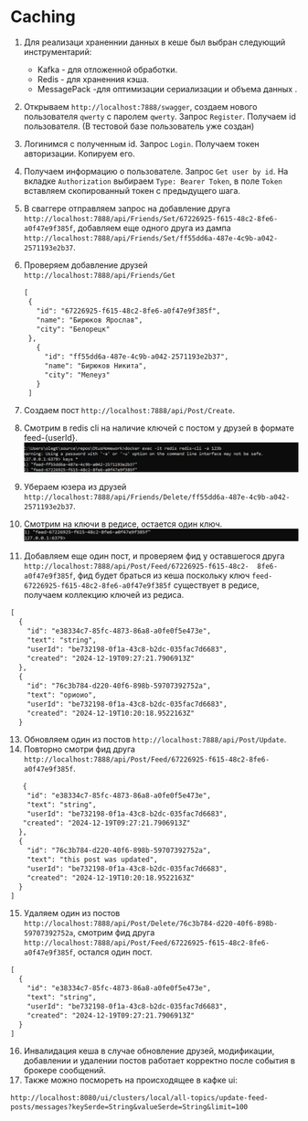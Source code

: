 # Caching
1. Для реализаци храненнии данных в кеше был выбран следующий инструментарий:

   * Kafka - для отложенной обработки.
   * Redis - для храненния кэша.
   * MessagePack -для оптимизации сериализации и объема данных .
3. Открываем `http://localhost:7888/swagger`, создаем нового пользователя `qwerty` с паролем `qwerty`. Запрос `Register`. Получаем id пользователя. (В тестовой базе пользователь уже создан)
4. Логинимся с полученным id. Запрос `Login`. Получаем токен авторизации. Копируем его.
5. Получаем информацию о пользователе. Запрос `Get user by id`. На вкладке `Authorization` выбираем `Type: Bearer Token`, в поле `Token` вставляем скопированный токен с предыдущего шага.
6. В сваггере отправляем запрос на добавление друга `http://localhost:7888/api/Friends/Set/67226925-f615-48c2-8fe6-a0f47e9f385f`, добавляем еще одного друга из дампа `http://localhost:7888/api/Friends/Set/ff55dd6a-487e-4c9b-a042-2571193e2b37`.
7. Проверяем добавление друзей `http://localhost:7888/api/Friends/Get`
   ```
   [
    {
      "id": "67226925-f615-48c2-8fe6-a0f47e9f385f",
      "name": "Бирюков Ярослав",
      "city": "Белорецк"
    },
      {
        "id": "ff55dd6a-487e-4c9b-a042-2571193e2b37",
        "name": "Бирюков Никита",
        "city": "Мелеуз"
      }
    ]
   ```
  8. Создаем пост `http://localhost:7888/api/Post/Create`.
  9. Смотрим в redis cli на наличие ключей с постом у друзей в формате feed-{userId}.
  ![redis1](https://github.com/olegtar83/OtusHomework/blob/master/Reports/Cache/redis-keys.png)     
  10. Убераем юзера из друзей `http://localhost:7888/api/Friends/Delete/ff55dd6a-487e-4c9b-a042-2571193e2b37`.
  11. Cмотрим на ключи в редисе, остается один ключ.
  ![redis2](https://github.com/olegtar83/OtusHomework/blob/master/Reports/Cache/delete-friand-redis.png)     
  12. Добавляем еще один пост, и проверяем фид у оставшегося друга `http://localhost:7888/api/Post/Feed/67226925-f615-48c2- 
  8fe6-a0f47e9f385f`, фид будет браться из кеша поcкольку ключ `feed-67226925-f615-48c2-8fe6-a0f47e9f385f` существует в 
  редисе, получаем коллекцию ключей из редиса.
  ```
  [
    {
      "id": "e38334c7-85fc-4873-86a8-a0fe0f5e473e",
      "text": "string",
      "userId": "be732198-0f1a-43c8-b2dc-035fac7d6683",
      "created": "2024-12-19T09:27:21.7906913Z"
    },
    {
      "id": "76c3b784-d220-40f6-898b-59707392752a",
      "text": "ориоио",
      "userId": "be732198-0f1a-43c8-b2dc-035fac7d6683",
      "created": "2024-12-19T10:20:18.9522163Z"
    }
  ```
  13. Обновляем один из постов `http://localhost:7888/api/Post/Update`.
  14. Повторно смотри фид друга `http://localhost:7888/api/Post/Feed/67226925-f615-48c2-8fe6-a0f47e9f385f`.
  ```[
     {
      "id": "e38334c7-85fc-4873-86a8-a0fe0f5e473e",
      "text": "string",
      "userId": "be732198-0f1a-43c8-b2dc-035fac7d6683",
     "created": "2024-12-19T09:27:21.7906913Z"
    },
    {
      "id": "76c3b784-d220-40f6-898b-59707392752a",
      "text": "this post was updated",
      "userId": "be732198-0f1a-43c8-b2dc-035fac7d6683",
      "created": "2024-12-19T10:20:18.9522163Z"
    }
  ]
  ```
  15. Удаляем один из постов `http://localhost:7888/api/Post/Delete/76c3b784-d220-40f6-898b-59707392752a`, смотрим фид друга
  `http://localhost:7888/api/Post/Feed/67226925-f615-48c2-8fe6-a0f47e9f385f`, остался один пост.
  ```
  [
    {
      "id": "e38334c7-85fc-4873-86a8-a0fe0f5e473e",
      "text": "string",
      "userId": "be732198-0f1a-43c8-b2dc-035fac7d6683",
      "created": "2024-12-19T09:27:21.7906913Z"
    }
  ]
  ```
  16. Инвалидация кеша  в случае обновление друзей, модификации, добавлении и удалении постов работает корректно после 
  события в брокере сообщений.
  17. Также можно посмореть на происходящее в кафке ui:
  ```
 http://localhost:8080/ui/clusters/local/all-topics/update-feed-posts/messages?keySerde=String&valueSerde=String&limit=100
 ```
